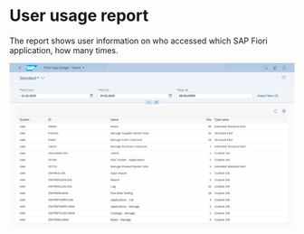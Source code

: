 # User usage report

 The report shows user information on who accessed which SAP Fiori application, how many times.
 
 [![](res/user-usage.png)](res/user-usage.png)